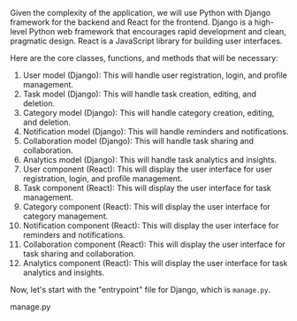 Given the complexity of the application, we will use Python with Django framework for the backend and React for the frontend. Django is a high-level Python web framework that encourages rapid development and clean, pragmatic design. React is a JavaScript library for building user interfaces.

Here are the core classes, functions, and methods that will be necessary:

1. User model (Django): This will handle user registration, login, and profile management.
2. Task model (Django): This will handle task creation, editing, and deletion.
3. Category model (Django): This will handle category creation, editing, and deletion.
4. Notification model (Django): This will handle reminders and notifications.
5. Collaboration model (Django): This will handle task sharing and collaboration.
6. Analytics model (Django): This will handle task analytics and insights.
7. User component (React): This will display the user interface for user registration, login, and profile management.
8. Task component (React): This will display the user interface for task management.
9. Category component (React): This will display the user interface for category management.
10. Notification component (React): This will display the user interface for reminders and notifications.
11. Collaboration component (React): This will display the user interface for task sharing and collaboration.
12. Analytics component (React): This will display the user interface for task analytics and insights.

Now, let's start with the "entrypoint" file for Django, which is `manage.py`.

manage.py
